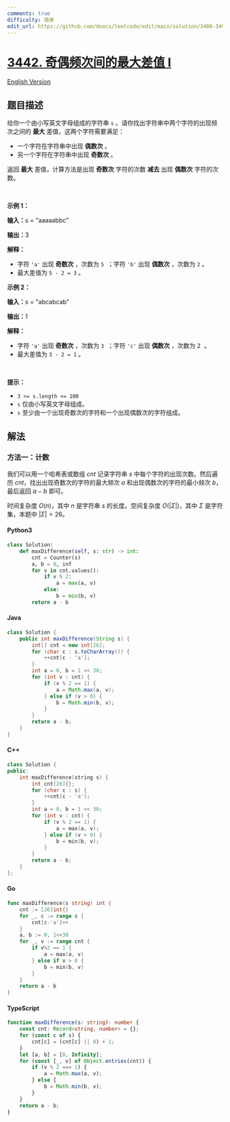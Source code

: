 ```yaml
---
comments: true
difficulty: 简单
edit_url: https://github.com/doocs/leetcode/edit/main/solution/3400-3499/3442.Maximum%20Difference%20Between%20Even%20and%20Odd%20Frequency%20I/README.md
---
```


<!-- problem:start -->

# [3442. 奇偶频次间的最大差值 I](https://leetcode.cn/problems/maximum-difference-between-even-and-odd-frequency-i)

[English Version](/solution/3400-3499/3442.Maximum%20Difference%20Between%20Even%20and%20Odd%20Frequency%20I/README_EN.md)

## 题目描述

<!-- description:start -->

<p>给你一个由小写英文字母组成的字符串&nbsp;<code>s</code> 。请你找出字符串中两个字符的出现频次之间的 <strong>最大</strong> 差值，这两个字符需要满足：</p>

<ul>
	<li>一个字符在字符串中出现 <strong>偶数次</strong> 。</li>
	<li>另一个字符在字符串中出现 <strong>奇数次</strong>&nbsp;。</li>
</ul>

<p>返回 <strong>最大</strong> 差值，计算方法是出现 <strong>奇数次</strong> 字符的次数 <strong>减去</strong> 出现 <strong>偶数次</strong> 字符的次数。</p>

<p>&nbsp;</p>

<p><b>示例 1：</b></p>

<div class="example-block">
<p><span class="example-io"><b>输入：</b>s = "aaaaabbc"</span></p>

<p><b>输出：</b>3</p>

<p><b>解释：</b></p>

<ul>
	<li>字符&nbsp;<code>'a'</code>&nbsp;出现 <strong>奇数次</strong>&nbsp;，次数为&nbsp;<code><font face="monospace">5</font></code><font face="monospace"> ；字符</font>&nbsp;<code>'b'</code>&nbsp;出现 <strong>偶数次</strong> ，次数为&nbsp;<code><font face="monospace">2</font></code>&nbsp;。</li>
	<li>最大差值为&nbsp;<code>5 - 2 = 3</code>&nbsp;。</li>
</ul>
</div>

<p><b>示例 2：</b></p>

<div class="example-block">
<p><span class="example-io"><b>输入：</b>s = "abcabcab"</span></p>

<p><b>输出：</b>1</p>

<p><b>解释：</b></p>

<ul>
	<li>字符&nbsp;<code>'a'</code>&nbsp;出现 <strong>奇数次</strong>&nbsp;，次数为&nbsp;<code><font face="monospace">3</font></code><font face="monospace"> ；字符</font>&nbsp;<code>'c'</code>&nbsp;出现 <strong>偶数次</strong>&nbsp;，次数为&nbsp;<font face="monospace">2 。</font></li>
	<li>最大差值为&nbsp;<code>3 - 2 = 1</code> 。</li>
</ul>
</div>

<p>&nbsp;</p>

<p><b>提示：</b></p>

<ul>
	<li><code>3 &lt;= s.length &lt;= 100</code></li>
	<li><code>s</code>&nbsp;仅由小写英文字母组成。</li>
	<li><code>s</code>&nbsp;至少由一个出现奇数次的字符和一个出现偶数次的字符组成。</li>
</ul>

<!-- description:end -->

## 解法

<!-- solution:start -->

### 方法一：计数

我们可以用一个哈希表或数组 $\textit{cnt}$ 记录字符串 $s$ 中每个字符的出现次数。然后遍历 $\textit{cnt}$，找出出现奇数次的字符的最大频次 $a$ 和出现偶数次的字符的最小频次 $b$，最后返回 $a - b$ 即可。

时间复杂度 $O(n)$，其中 $n$ 是字符串 $s$ 的长度。空间复杂度 $O(|\Sigma|)$，其中 $\Sigma$ 是字符集，本题中 $|\Sigma| = 26$。

<!-- tabs:start -->

#### Python3

```python
class Solution:
    def maxDifference(self, s: str) -> int:
        cnt = Counter(s)
        a, b = 0, inf
        for v in cnt.values():
            if v % 2:
                a = max(a, v)
            else:
                b = min(b, v)
        return a - b
```

#### Java

```java
class Solution {
    public int maxDifference(String s) {
        int[] cnt = new int[26];
        for (char c : s.toCharArray()) {
            ++cnt[c - 'a'];
        }
        int a = 0, b = 1 << 30;
        for (int v : cnt) {
            if (v % 2 == 1) {
                a = Math.max(a, v);
            } else if (v > 0) {
                b = Math.min(b, v);
            }
        }
        return a - b;
    }
}
```

#### C++

```cpp
class Solution {
public:
    int maxDifference(string s) {
        int cnt[26]{};
        for (char c : s) {
            ++cnt[c - 'a'];
        }
        int a = 0, b = 1 << 30;
        for (int v : cnt) {
            if (v % 2 == 1) {
                a = max(a, v);
            } else if (v > 0) {
                b = min(b, v);
            }
        }
        return a - b;
    }
};
```

#### Go

```go
func maxDifference(s string) int {
	cnt := [26]int{}
	for _, c := range s {
		cnt[c-'a']++
	}
	a, b := 0, 1<<30
	for _, v := range cnt {
		if v%2 == 1 {
			a = max(a, v)
		} else if v > 0 {
			b = min(b, v)
		}
	}
	return a - b
}
```

#### TypeScript

```ts
function maxDifference(s: string): number {
    const cnt: Record<string, number> = {};
    for (const c of s) {
        cnt[c] = (cnt[c] || 0) + 1;
    }
    let [a, b] = [0, Infinity];
    for (const [_, v] of Object.entries(cnt)) {
        if (v % 2 === 1) {
            a = Math.max(a, v);
        } else {
            b = Math.min(b, v);
        }
    }
    return a - b;
}
```

<!-- tabs:end -->

<!-- solution:end -->

<!-- problem:end -->
